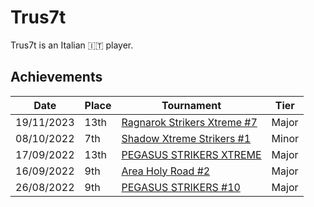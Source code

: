 # Trus7t

Trus7t is an Italian :it: player.

## Achievements

|Date|Place|Tournament|Tier|
|-|-|-|-|
| 19/11/2023 | 13th | [Ragnarok Strikers Xtreme #7](../../tournaments/ragna/ragnax7.md) | Major |
| 08/10/2022 | 7th | [Shadow Xtreme Strikers #1](../../tournaments/shadow/shadow1.md) | Minor |
| 17/09/2022 | 13th | [PEGASUS STRIKERS XTREME](../../tournaments/pegasus/pegasusx.md) | Major |
| 16/09/2022 | 9th | [Area Holy Road #2](../../tournaments/misc/holyroad2.md) | Major |
| 26/08/2022 | 9th | [PEGASUS STRIKERS #10](../../tournaments/pegasus/pegasus10.md) | Major | 
